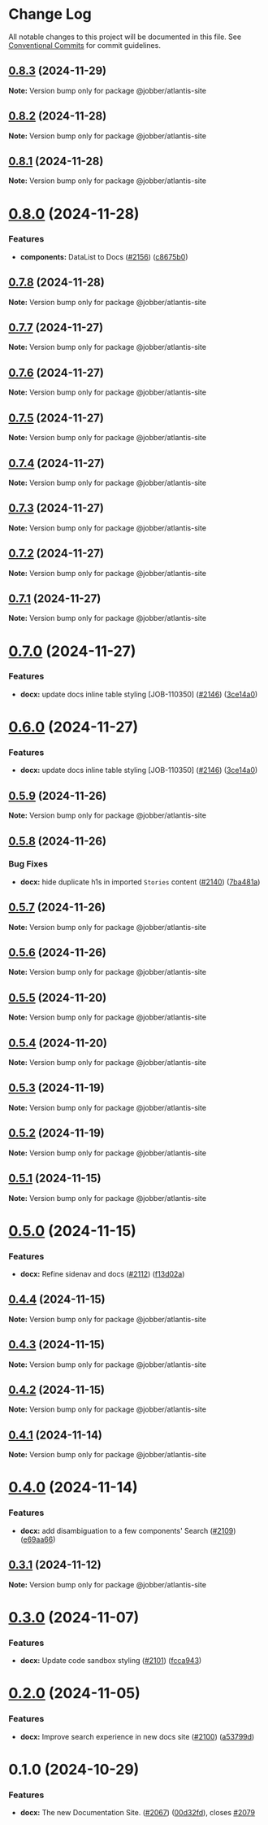 # Change Log

All notable changes to this project will be documented in this file.
See [Conventional Commits](https://conventionalcommits.org) for commit guidelines.

## [0.8.3](https://github.com/GetJobber/atlantis/compare/@jobber/atlantis-site@0.8.2...@jobber/atlantis-site@0.8.3) (2024-11-29)

**Note:** Version bump only for package @jobber/atlantis-site





## [0.8.2](https://github.com/GetJobber/atlantis/compare/@jobber/atlantis-site@0.8.1...@jobber/atlantis-site@0.8.2) (2024-11-28)

**Note:** Version bump only for package @jobber/atlantis-site





## [0.8.1](https://github.com/GetJobber/atlantis/compare/@jobber/atlantis-site@0.8.0...@jobber/atlantis-site@0.8.1) (2024-11-28)

**Note:** Version bump only for package @jobber/atlantis-site





# [0.8.0](https://github.com/GetJobber/atlantis/compare/@jobber/atlantis-site@0.7.7...@jobber/atlantis-site@0.8.0) (2024-11-28)


### Features

* **components:** DataList to Docs ([#2156](https://github.com/GetJobber/atlantis/issues/2156)) ([c8675b0](https://github.com/GetJobber/atlantis/commit/c8675b0aa14a746a59e3eaf461821ff0ac18e6d5))





## [0.7.8](https://github.com/GetJobber/atlantis/compare/@jobber/atlantis-site@0.7.7...@jobber/atlantis-site@0.7.8) (2024-11-28)

**Note:** Version bump only for package @jobber/atlantis-site





## [0.7.7](https://github.com/GetJobber/atlantis/compare/@jobber/atlantis-site@0.7.6...@jobber/atlantis-site@0.7.7) (2024-11-27)

**Note:** Version bump only for package @jobber/atlantis-site





## [0.7.6](https://github.com/GetJobber/atlantis/compare/@jobber/atlantis-site@0.7.5...@jobber/atlantis-site@0.7.6) (2024-11-27)

**Note:** Version bump only for package @jobber/atlantis-site





## [0.7.5](https://github.com/GetJobber/atlantis/compare/@jobber/atlantis-site@0.7.4...@jobber/atlantis-site@0.7.5) (2024-11-27)

**Note:** Version bump only for package @jobber/atlantis-site





## [0.7.4](https://github.com/GetJobber/atlantis/compare/@jobber/atlantis-site@0.7.3...@jobber/atlantis-site@0.7.4) (2024-11-27)

**Note:** Version bump only for package @jobber/atlantis-site





## [0.7.3](https://github.com/GetJobber/atlantis/compare/@jobber/atlantis-site@0.7.2...@jobber/atlantis-site@0.7.3) (2024-11-27)

**Note:** Version bump only for package @jobber/atlantis-site





## [0.7.2](https://github.com/GetJobber/atlantis/compare/@jobber/atlantis-site@0.7.1...@jobber/atlantis-site@0.7.2) (2024-11-27)

**Note:** Version bump only for package @jobber/atlantis-site





## [0.7.1](https://github.com/GetJobber/atlantis/compare/@jobber/atlantis-site@0.7.0...@jobber/atlantis-site@0.7.1) (2024-11-27)

**Note:** Version bump only for package @jobber/atlantis-site





# [0.7.0](https://github.com/GetJobber/atlantis/compare/@jobber/atlantis-site@0.5.9...@jobber/atlantis-site@0.7.0) (2024-11-27)


### Features

* **docx:** update docs inline table styling [JOB-110350] ([#2146](https://github.com/GetJobber/atlantis/issues/2146)) ([3ce14a0](https://github.com/GetJobber/atlantis/commit/3ce14a0fc5259255612af993c8a45af76551d137))





# [0.6.0](https://github.com/GetJobber/atlantis/compare/@jobber/atlantis-site@0.5.9...@jobber/atlantis-site@0.6.0) (2024-11-27)


### Features

* **docx:** update docs inline table styling [JOB-110350] ([#2146](https://github.com/GetJobber/atlantis/issues/2146)) ([3ce14a0](https://github.com/GetJobber/atlantis/commit/3ce14a0fc5259255612af993c8a45af76551d137))





## [0.5.9](https://github.com/GetJobber/atlantis/compare/@jobber/atlantis-site@0.5.8...@jobber/atlantis-site@0.5.9) (2024-11-26)

**Note:** Version bump only for package @jobber/atlantis-site





## [0.5.8](https://github.com/GetJobber/atlantis/compare/@jobber/atlantis-site@0.5.7...@jobber/atlantis-site@0.5.8) (2024-11-26)


### Bug Fixes

* **docx:** hide duplicate h1s in imported `Stories` content ([#2140](https://github.com/GetJobber/atlantis/issues/2140)) ([7ba481a](https://github.com/GetJobber/atlantis/commit/7ba481a004f8f1ab38749de31ede6088e9cbcbac))





## [0.5.7](https://github.com/GetJobber/atlantis/compare/@jobber/atlantis-site@0.5.6...@jobber/atlantis-site@0.5.7) (2024-11-26)

**Note:** Version bump only for package @jobber/atlantis-site





## [0.5.6](https://github.com/GetJobber/atlantis/compare/@jobber/atlantis-site@0.5.5...@jobber/atlantis-site@0.5.6) (2024-11-26)

**Note:** Version bump only for package @jobber/atlantis-site





## [0.5.5](https://github.com/GetJobber/atlantis/compare/@jobber/atlantis-site@0.5.4...@jobber/atlantis-site@0.5.5) (2024-11-20)

**Note:** Version bump only for package @jobber/atlantis-site





## [0.5.4](https://github.com/GetJobber/atlantis/compare/@jobber/atlantis-site@0.5.3...@jobber/atlantis-site@0.5.4) (2024-11-20)

**Note:** Version bump only for package @jobber/atlantis-site





## [0.5.3](https://github.com/GetJobber/atlantis/compare/@jobber/atlantis-site@0.5.2...@jobber/atlantis-site@0.5.3) (2024-11-19)

**Note:** Version bump only for package @jobber/atlantis-site





## [0.5.2](https://github.com/GetJobber/atlantis/compare/@jobber/atlantis-site@0.5.1...@jobber/atlantis-site@0.5.2) (2024-11-19)

**Note:** Version bump only for package @jobber/atlantis-site





## [0.5.1](https://github.com/GetJobber/atlantis/compare/@jobber/atlantis-site@0.5.0...@jobber/atlantis-site@0.5.1) (2024-11-15)

**Note:** Version bump only for package @jobber/atlantis-site





# [0.5.0](https://github.com/GetJobber/atlantis/compare/@jobber/atlantis-site@0.4.4...@jobber/atlantis-site@0.5.0) (2024-11-15)


### Features

* **docx:** Refine sidenav and docs ([#2112](https://github.com/GetJobber/atlantis/issues/2112)) ([f13d02a](https://github.com/GetJobber/atlantis/commit/f13d02aab198e02565366ad499a82db199d6b4e4))





## [0.4.4](https://github.com/GetJobber/atlantis/compare/@jobber/atlantis-site@0.4.3...@jobber/atlantis-site@0.4.4) (2024-11-15)

**Note:** Version bump only for package @jobber/atlantis-site





## [0.4.3](https://github.com/GetJobber/atlantis/compare/@jobber/atlantis-site@0.4.2...@jobber/atlantis-site@0.4.3) (2024-11-15)

**Note:** Version bump only for package @jobber/atlantis-site





## [0.4.2](https://github.com/GetJobber/atlantis/compare/@jobber/atlantis-site@0.4.1...@jobber/atlantis-site@0.4.2) (2024-11-15)

**Note:** Version bump only for package @jobber/atlantis-site





## [0.4.1](https://github.com/GetJobber/atlantis/compare/@jobber/atlantis-site@0.4.0...@jobber/atlantis-site@0.4.1) (2024-11-14)

**Note:** Version bump only for package @jobber/atlantis-site





# [0.4.0](https://github.com/GetJobber/atlantis/compare/@jobber/atlantis-site@0.3.1...@jobber/atlantis-site@0.4.0) (2024-11-14)


### Features

* **docx:** add disambiguation to a few components' Search ([#2109](https://github.com/GetJobber/atlantis/issues/2109)) ([e69aa66](https://github.com/GetJobber/atlantis/commit/e69aa66b074aa016420fea5a0ce59b6bf8960afb))





## [0.3.1](https://github.com/GetJobber/atlantis/compare/@jobber/atlantis-site@0.3.0...@jobber/atlantis-site@0.3.1) (2024-11-12)

**Note:** Version bump only for package @jobber/atlantis-site





# [0.3.0](https://github.com/GetJobber/atlantis/compare/@jobber/atlantis-site@0.2.0...@jobber/atlantis-site@0.3.0) (2024-11-07)


### Features

* **docx:** Update code sandbox styling ([#2101](https://github.com/GetJobber/atlantis/issues/2101)) ([fcca943](https://github.com/GetJobber/atlantis/commit/fcca943ca90fd9268974917913651a751cace6eb))





# [0.2.0](https://github.com/GetJobber/atlantis/compare/@jobber/atlantis-site@0.1.1...@jobber/atlantis-site@0.2.0) (2024-11-05)


### Features

* **docx:** Improve search experience in new docs site ([#2100](https://github.com/GetJobber/atlantis/issues/2100)) ([a53799d](https://github.com/GetJobber/atlantis/commit/a53799d959d2e0ea422db877814193cfaed30551))





# 0.1.0 (2024-10-29)


### Features

* **docx:** The new Documentation Site. ([#2067](https://github.com/GetJobber/atlantis/issues/2067)) ([00d32fd](https://github.com/GetJobber/atlantis/commit/00d32fd68469acb430296dc5cc13e272ad4a8f4a)), closes [#2079](https://github.com/GetJobber/atlantis/issues/2079)
